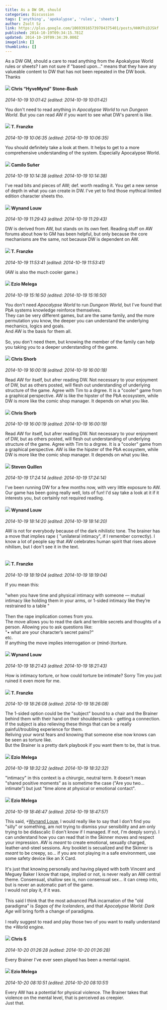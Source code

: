 ```yaml
---
title: As a DW GM, should
categories: Discussion
tags: ['anything', 'apokalypse', 'rules', 'sheets']
author: Zsolt Sz
link: https://plus.google.com/106939165739784375401/posts/HHKFhiDJSkf
published: 2014-10-19T09:34:15.781Z
updated: 2014-10-19T09:34:39.000Z
imagelink: []
thumblinks: []
---
```


As a DW GM, should a care to read anything from the Apokalypse World rules or sheets? I am not sure if &quot;based upon...&quot; means that they have any valueable content to DW that has not been repeated in the DW book. Thanks
<div id='comment z13sg5w52vnjvnev123qupabxvbwgfq5l04'>
  <h4><img src='{{site.baseurl}}//images/avatars/108053817066303198241_photo.jpg'> Chris “HyveMynd” Stone-Bush</h4>
      <p><cite>2014-10-19 10:01:42 (edited: 2014-10-19 10:01:42)</cite></p>
        <p>You don&#39;t need to read anything in <i>Apocalypse World</i> to run <i>Dungeon World</i>. But you can read AW if you want to see what DW&#39;s parent is like.</p>
</div>
        

<div id='comment z13sg5w52vnjvnev123qupabxvbwgfq5l04'>
  <h4><img src='{{site.baseurl}}//images/avatars/110330901807759406775_photo.jpg'> T. Franzke</h4>
      <p><cite>2014-10-19 10:06:35 (edited: 2014-10-19 10:06:35)</cite></p>
        <p>You should definitely take a look at them. It helps to get to a more comprehensive understanding of the system. Especially Apocalypse World. </p>
</div>
        

<div id='comment z13sg5w52vnjvnev123qupabxvbwgfq5l04'>
  <h4><img src='{{site.baseurl}}//images/avatars/112843447302841412834_photo.jpg'> Camilo Suñer</h4>
      <p><cite>2014-10-19 10:14:38 (edited: 2014-10-19 10:14:38)</cite></p>
        <p>I&#39;ve read bits and pieces of AW; def. worth reading it. You get a new sense of depth in what you can create in DW. I&#39;ve yet to find those mythical limited edition character sheets tho.</p>
</div>
        

<div id='comment z13sg5w52vnjvnev123qupabxvbwgfq5l04'>
  <h4><img src='{{site.baseurl}}//images/avatars/111256963556395023796_photo.jpg'> Wynand Louw</h4>
      <p><cite>2014-10-19 11:29:43 (edited: 2014-10-19 11:29:43)</cite></p>
        <p>DW is derived from AW, but stands on its own feet. Reading stuff on AW forums about how to GM has been helpful, but only because the core mechanisms are the same, not because DW is dependent on AW.</p>
</div>
        

<div id='comment z13sg5w52vnjvnev123qupabxvbwgfq5l04'>
  <h4><img src='{{site.baseurl}}//images/avatars/110330901807759406775_photo.jpg'> T. Franzke</h4>
      <p><cite>2014-10-19 11:53:41 (edited: 2014-10-19 11:53:41)</cite></p>
        <p>(AW is also the much cooler game.)</p>
</div>
        

<div id='comment z13sg5w52vnjvnev123qupabxvbwgfq5l04'>
  <h4><img src='{{site.baseurl}}//images/avatars/106208215013894151619_photo.jpg'> Ezio Melega</h4>
      <p><cite>2014-10-19 15:16:50 (edited: 2014-10-19 15:16:50)</cite></p>
        <p>You don&#39;t need <i>Apocalypse World</i> to run <i>Dungeon World</i>, but I&#39;ve found that PbA systems knowledge reinforce themselves.<br />They can be very different games, but are the same family, and the more permutation you know, the deeper you can understand the underlying mechanics, logics and goals.<br />And AW is the basis for them all.<br /><br />So, you don&#39;t need them, but knowing the member of the family can help you taking you to a deeper understanding of the game.</p>
</div>
        

<div id='comment z13sg5w52vnjvnev123qupabxvbwgfq5l04'>
  <h4><img src='{{site.baseurl}}//images/avatars/116785724378741876952_photo.jpg'> Chris Shorb</h4>
      <p><cite>2014-10-19 16:00:18 (edited: 2014-10-19 16:00:18)</cite></p>
        <p>Read AW for itself, but afrer reading DW. Not necessary to your enjoyment of DW, but as others posted, will flesh out understanding of underlying structure of the game. Agree with Tim to a drgree. It is a &quot;cooler&quot; game from a graphical perspective. AW is like the hipster of the PbA ecosystem, while DW is more like the comic shop manager. It depends on what you like.</p>
</div>
        

<div id='comment z13sg5w52vnjvnev123qupabxvbwgfq5l04'>
  <h4><img src='{{site.baseurl}}//images/avatars/116785724378741876952_photo.jpg'> Chris Shorb</h4>
      <p><cite>2014-10-19 16:00:19 (edited: 2014-10-19 16:00:19)</cite></p>
        <p>Read AW for itself, but afrer reading DW. Not necessary to your enjoyment of DW, but as others posted, will flesh out understanding of underlying structure of the game. Agree with Tim to a drgree. It is a &quot;cooler&quot; game from a graphical perspective. AW is like the hipster of the PbA ecosystem, while DW is more like the comic shop manager. It depends on what you like.</p>
</div>
        

<div id='comment z13sg5w52vnjvnev123qupabxvbwgfq5l04'>
  <h4><img src='{{site.baseurl}}//images/avatars/117527784788508759223_photo.jpg'> Steven Quillen</h4>
      <p><cite>2014-10-19 17:24:14 (edited: 2014-10-19 17:24:14)</cite></p>
        <p>I&#39;ve been running DW for a few months now, with very little exposure to AW.  Our game has been going really well, lots of fun!  I&#39;d say take a look at it if it interests you, but certainly not required reading.</p>
</div>
        

<div id='comment z13sg5w52vnjvnev123qupabxvbwgfq5l04'>
  <h4><img src='{{site.baseurl}}//images/avatars/111256963556395023796_photo.jpg'> Wynand Louw</h4>
      <p><cite>2014-10-19 18:14:20 (edited: 2014-10-19 18:14:20)</cite></p>
        <p>AW is not for everybody because of the dark nihilistic tone. The brainer has a move that implies rape ( &quot;unilateral intimacy&quot;, if I remember correctly). I know a lot of people say that AW celebrates human spirit that rises above nihilism, but I don&#39;t see it in the text.<br /><br /></p>
</div>
        

<div id='comment z13sg5w52vnjvnev123qupabxvbwgfq5l04'>
  <h4><img src='{{site.baseurl}}//images/avatars/110330901807759406775_photo.jpg'> T. Franzke</h4>
      <p><cite>2014-10-19 18:19:04 (edited: 2014-10-19 18:19:04)</cite></p>
        <p>If you mean this: <br /><br />&quot;when you have time and physical intimacy with someone — mutual intimacy like holding them in your arms, or 1-sided intimacy like they’re restrained to a table &quot;<br /><br />Then the rape implication comes from you. <br />The move allows you to read the dark and terrible secrets and thoughts of a person. Allowing you to ask questions like: <br />&quot;• what are your character’s secret pains?&quot; <br />etc. <br />If anything the move implies interrogation or (mind-)torture.   </p>
</div>
        

<div id='comment z13sg5w52vnjvnev123qupabxvbwgfq5l04'>
  <h4><img src='{{site.baseurl}}//images/avatars/111256963556395023796_photo.jpg'> Wynand Louw</h4>
      <p><cite>2014-10-19 18:21:43 (edited: 2014-10-19 18:21:43)</cite></p>
        <p>How is intimacy torture, or how could torture be intimate? Sorry Tim you just ruined it even more for me.</p>
</div>
        

<div id='comment z13sg5w52vnjvnev123qupabxvbwgfq5l04'>
  <h4><img src='{{site.baseurl}}//images/avatars/110330901807759406775_photo.jpg'> T. Franzke</h4>
      <p><cite>2014-10-19 18:26:08 (edited: 2014-10-19 18:26:08)</cite></p>
        <p>The 1-sided option could be the &quot;subject&quot; bound to a chair and the Brainer behind them with their hand on their shoulders/neck - getting a connection. If the subject is also relieving these things that can be a really painful/troubling experience for them. <br />Reliving your worst fears and knowing that someone else now knows can be seen as torture like. <br />But the Brainer is a pretty dark playbook if you want them to be, that is true. </p>
</div>
        

<div id='comment z13sg5w52vnjvnev123qupabxvbwgfq5l04'>
  <h4><img src='{{site.baseurl}}//images/avatars/106208215013894151619_photo.jpg'> Ezio Melega</h4>
      <p><cite>2014-10-19 18:32:32 (edited: 2014-10-19 18:32:32)</cite></p>
        <p>&quot;intimacy&quot; in this context is a chirurgic, neutral term. It doesn&#39;t mean &quot;shared positive moments&quot; as is sometime the case (&quot;Are you two... intimate&quot;) but just &quot;time alone at physical or emotional contact&quot;.</p>
</div>
        

<div id='comment z13sg5w52vnjvnev123qupabxvbwgfq5l04'>
  <h4><img src='{{site.baseurl}}//images/avatars/106208215013894151619_photo.jpg'> Ezio Melega</h4>
      <p><cite>2014-10-19 18:46:47 (edited: 2014-10-19 18:47:57)</cite></p>
        <p>This said, <span class="proflinkWrapper"><span class="proflinkPrefix">+</span><a class="proflink" href="https://plus.google.com/111256963556395023796" oid="111256963556395023796">Wynand Louw</a></span>, I would really like to say that I don&#39;t find you &quot;silly&quot; or something, am not trying to dismiss your sensibility and am only trying to be didascalic (I don&#39;t know if I managed. If not, I&#39;m deeply sorry). I can understand how you can read that in the Skinner moves and respect your impression. AW is <i>meant</i> to create emotional, sexually charged, leather-and-steel sessions. Any booklet is secualized and the Skinner is <i>meant</i> to be creepy, so... if you are not playing in a safe environment, use some safety device like an X Card. <br /><br />It&#39;s just that knowing personally and having played with both Vincent and Meguey Baker I know that rape, implied or not, is never really an AW central theme. Consensual, shallow sex is, non consensual sex... it can creep into, but is never an automatic part of the game. <br />I would not play it, if it was. <br /><br />This said I think that the most advanced PbA incarnation of the &quot;old paradigma&quot; is <i>Sagas of the Icelanders</i>, and that <i>Apocalypse World: Dark Age</i> will bring forth a change of paradigma. <br /><br />I really suggest to read and play those two of you want to really understand the *World engine. </p>
</div>
        

<div id='comment z13sg5w52vnjvnev123qupabxvbwgfq5l04'>
  <h4><img src='{{site.baseurl}}//images/avatars/101789477929813700533_photo.jpg'> Chris S</h4>
      <p><cite>2014-10-20 01:26:28 (edited: 2014-10-20 01:26:28)</cite></p>
        <p>Every Brainer I&#39;ve ever seen played has been a mental rapist.</p>
</div>
        

<div id='comment z13sg5w52vnjvnev123qupabxvbwgfq5l04'>
  <h4><img src='{{site.baseurl}}//images/avatars/106208215013894151619_photo.jpg'> Ezio Melega</h4>
      <p><cite>2014-10-20 08:10:51 (edited: 2014-10-20 08:10:51)</cite></p>
        <p>Every AW has a potential for physical violence. The Brainer takes that violence on the mental level, that is perceived as creepier. <br />Just that.</p>
</div>
        
